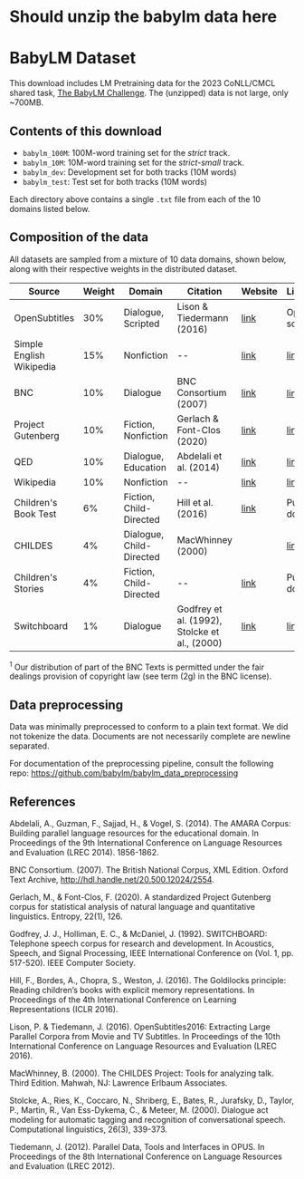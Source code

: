 # Should unzip the babylm data here


# BabyLM Dataset
This download includes LM Pretraining data for the 2023 CoNLL/CMCL shared task, [The BabyLM Challenge](https://babylm.github.io/). The (unzipped) data is not large, only ~700MB.

## Contents of this download
- `babylm_100M`: 100M-word training set for the *strict* track.
- `babylm_10M`: 10M-word training set for the *strict-small* track.
- `babylm_dev`: Development set for both tracks (10M words)
- `babylm_test`: Test set for both tracks (10M words)

Each directory above contains a single `.txt` file from each of the 10 domains listed below.

## Composition of the data
All datasets are sampled from a mixture of 10 data domains, shown below, along with their respective weights in the distributed dataset.

| Source | Weight | Domain | Citation | Website | License |
| --- | --- | --- | --- | --- | --- |
| OpenSubtitles | 30% | Dialogue, Scripted | Lison & Tiedermann (2016) | [link](https://opus.nlpl.eu/OpenSubtitles-v2018.php) | Open source |
| Simple English Wikipedia | 15% | Nonfiction | -- | [link](https://dumps.wikimedia.org/simplewiki/20221201/) | [link](https://dumps.wikimedia.org/legal.html) |
| BNC | 10% | Dialogue | BNC Consortium (2007) | [link](http://www.natcorp.ox.ac.uk/) | [link](http://www.natcorp.ox.ac.uk/docs/licence.html) <sup>1</sup> |
| Project Gutenberg | 10% | Fiction, Nonfiction | Gerlach & Font-Clos (2020) | [link](https://github.com/pgcorpus/gutenberg) | [link](https://www.gutenberg.org/policy/license.html) |
| QED | 10% | Dialogue, Education | Abdelali et al. (2014) | [link](https://opus.nlpl.eu/QED.php) | [link](https://opus.nlpl.eu/QED.php) |
| Wikipedia | 10% | Nonfiction | -- | [link](https://dumps.wikimedia.org/enwiki/20221220/) | [link](https://dumps.wikimedia.org/legal.html) |
| Children's Book Test | 6% | Fiction, Child-Directed | Hill et al. (2016) | [link](https://research.facebook.com/downloads/babi/) | Public domain |
| CHILDES | 4% | Dialogue, Child-Directed | MacWhinney (2000) | | [link](https://talkbank.org/share/rules.html) |
| Children's Stories | 4% | Fiction, Child-Directed | -- | [link](https://www.kaggle.com/datasets/edenbd/children-stories-text-corpus) | Public domain |
| Switchboard | 1% | Dialogue | Godfrey et al. (1992), Stolcke et al., (2000) | [link](http://compprag.christopherpotts.net/swda.html) | [link](http://compprag.christopherpotts.net/swda.html) |

<sup>1</sup> Our distribution of part of the BNC Texts is permitted under the fair dealings provision of copyright law (see term (2g) in the BNC license).


## Data preprocessing

Data was minimally preprocessed to conform to a plain text format. We did not tokenize the data. Documents are not necessarily complete are newline separated.

For documentation of the preprocessing pipeline, consult the following repo: https://github.com/babylm/babylm_data_preprocessing


## References
Abdelali, A., Guzman, F., Sajjad, H., & Vogel, S. (2014). The AMARA Corpus: Building parallel language resources for the educational domain. In Proceedings of the 9th International Conference on Language Resources and Evaluation (LREC 2014). 1856-1862.

BNC Consortium. (2007). The British National Corpus, XML Edition. Oxford Text Archive, http://hdl.handle.net/20.500.12024/2554.

Gerlach, M., & Font-Clos, F. (2020). A standardized Project Gutenberg corpus for statistical analysis of natural language and quantitative linguistics. Entropy, 22(1), 126.

Godfrey, J. J., Holliman, E. C., & McDaniel, J. (1992). SWITCHBOARD: Telephone speech corpus for research and development. In Acoustics, Speech, and Signal Processing, IEEE International Conference on (Vol. 1, pp. 517-520). IEEE Computer Society.

Hill, F., Bordes, A., Chopra, S., Weston, J. (2016). The Goldilocks principle: Reading children’s books with explicit memory representations. In Proceedings of the 4th International Conference on Learning Representations (ICLR 2016).

Lison, P. & Tiedemann, J. (2016). OpenSubtitles2016: Extracting Large Parallel Corpora from Movie and TV Subtitles. In Proceedings of the 10th International Conference on Language Resources and Evaluation (LREC 2016).

MacWhinney, B. (2000). The CHILDES Project: Tools for analyzing talk. Third Edition. Mahwah, NJ: Lawrence Erlbaum Associates.

Stolcke, A., Ries, K., Coccaro, N., Shriberg, E., Bates, R., Jurafsky, D., Taylor, P., Martin, R., Van Ess-Dykema, C., & Meteer, M. (2000). Dialogue act modeling for automatic tagging and recognition of conversational speech. Computational linguistics, 26(3), 339-373.

Tiedemann, J. (2012). Parallel Data, Tools and Interfaces in OPUS. In Proceedings of the 8th International Conference on Language Resources and Evaluation (LREC 2012).